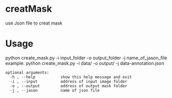 # creatMask
use Json file to creat mask
# Usage

python create_mask.py -i input_folder -o output_folder -j name_of_jason_file
example:
python create_mask.py -i data/ -o output/ -j data-annotation.json
```
optional arguments:
  -h , --help           show this help message and exit
  -i , --input          address of input image folder
  -o , --output         address of output mask folder
  -j , --jason          name of json file 
 ```
